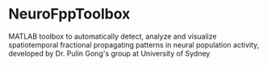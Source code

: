 # NeuroFppToolbox
MATLAB toolbox to automatically detect, analyze and visualize spatiotemporal fractional propagating patterns in neural population activity, developed by Dr. Pulin Gong's group at University of Sydney
